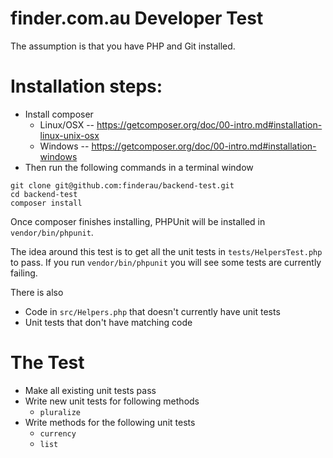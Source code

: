 # finder.com.au Developer Test

The assumption is that you have PHP and Git installed.

Installation steps:
==
 - Install composer
    - Linux/OSX --  https://getcomposer.org/doc/00-intro.md#installation-linux-unix-osx
    - Windows -- https://getcomposer.org/doc/00-intro.md#installation-windows
 - Then run the following commands in a terminal window
```
git clone git@github.com:finderau/backend-test.git
cd backend-test
composer install
```

Once composer finishes installing, PHPUnit will be installed in `vendor/bin/phpunit`.

The idea around this test is to get all the unit tests in `tests/HelpersTest.php` to pass. If you run `vendor/bin/phpunit` you will see some tests are currently failing.

There is also
 - Code in `src/Helpers.php` that doesn't currently have unit tests
 - Unit tests that don't have matching code

The Test
==

- Make all existing unit tests pass
- Write new unit tests for following methods
    - `pluralize`
- Write methods for the following unit tests
    - `currency`
    - `list`
